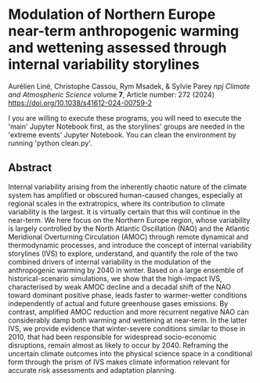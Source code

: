 # Modulation of Northern Europe near-term anthropogenic warming and wettening assessed through internal variability storylines
Aurélien Liné, Christophe Cassou, Rym Msadek, & Sylvie Parey 
_npj Climate and Atmospheric Science_ volume **7**, Article number: 272 (2024)
https://doi.org/10.1038/s41612-024-00759-2

I you are willing to execute these programs, you will need to execute the 'main' Jupyter Notebook first, as the storylines' groups are needed in the 'extreme events' Jupyter Notebook.
You can clean the environment by running 'python clean.py'.

## Abstract
Internal variability arising from the inherently chaotic nature of the climate system has amplified or obscured human-caused changes, especially at regional scales in the extratropics, where its contribution to climate variability is the largest. It is virtually certain that this will continue in the near-term. We here focus on the Northern Europe region, whose variability is largely controlled by the North Atlantic Oscillation (NAO) and the Atlantic Meridional Overturning Circulation (AMOC) through remote dynamical and thermodynamic processes, and introduce the concept of internal variability storylines (IVS) to explore, understand, and quantify the role of the two combined drivers of internal variability in the modulation of the anthropogenic warming by 2040 in winter. Based on a large ensemble of historical-scenario simulations, we show that the high-impact IVS, characterised by weak AMOC decline and a decadal shift of the NAO toward dominant positive phase, leads faster to warmer-wetter conditions independently of actual and future greenhouse gases emissions. By contrast, amplified AMOC reduction and more recurrent negative NAO can considerably damp both warming and wettening at near-term. In the latter IVS, we provide evidence that winter-severe conditions similar to those in 2010, that had been responsible for widespread socio-economic disruptions, remain almost as likely to occur by 2040. Reframing the uncertain climate outcomes into the physical science space in a conditional form through the prism of IVS makes climate information relevant for accurate risk assessments and adaptation planning.

